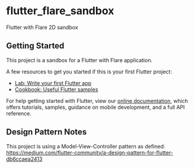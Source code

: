 # flutter_flare_sandbox

Flutter with Flare 2D sandbox

## Getting Started
This project is a sandbox for a Flutter with Flare application.

A few resources to get you started if this is your first Flutter project:

- [Lab: Write your first Flutter app](https://flutter.io/docs/get-started/codelab)
- [Cookbook: Useful Flutter samples](https://flutter.io/docs/cookbook)

For help getting started with Flutter, view our
[online documentation](https://flutter.io/docs), which offers tutorials,
samples, guidance on mobile development, and a full API reference.


## Design Pattern Notes
This project is using a Model-View-Controller pattern as defined: https://medium.com/flutter-community/a-design-pattern-for-flutter-db6ccaea2413
